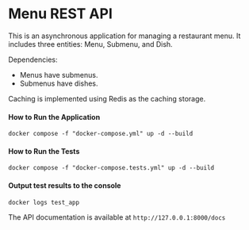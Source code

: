 # Menu REST API

This is an asynchronous application for managing a restaurant menu. It includes three entities: Menu, Submenu, and Dish.

Dependencies:
+ Menus have submenus.
+ Submenus have dishes.

Caching is implemented using Redis as the caching storage.

#### How to Run the Application
```
docker compose -f "docker-compose.yml" up -d --build 
```
#### How to Run the Tests
```
docker compose -f "docker-compose.tests.yml" up -d --build 
```

#### Output test results to the console
```
docker logs test_app
```


The API documentation is available at ```http://127.0.0.1:8000/docs```